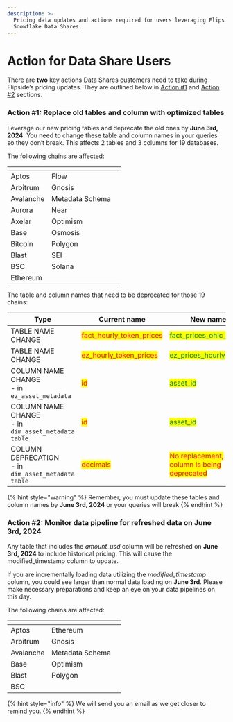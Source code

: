 ```yaml
---
description: >-
  Pricing data updates and actions required for users leveraging Flipside
  Snowflake Data Shares.
---
```


# Action for Data Share Users

There are **two** key actions Data Shares customers need to take during Flipside’s pricing updates. They are outlined below in [Action #1](action-for-data-share-users.md#action-1-replace-old-tables-and-column-with-optimized-tables) and [Action #2](action-for-data-share-users.md#action-2-monitor-data-pipeline-for-refreshed-data-on-june-3rd-2024) sections.&#x20;

### Action #1: Replace old tables and column with optimized tables

Leverage our new pricing tables and deprecate the old ones by **June 3rd, 2024**. You need to change these table and column names in your queries so they don’t break. This affects 2 tables and 3 columns for 19 databases.

The following chains are affected:

<table data-header-hidden><thead><tr><th></th><th></th><th data-hidden></th></tr></thead><tbody><tr><td>Aptos</td><td>Flow</td><td></td></tr><tr><td>Arbitrum </td><td>Gnosis</td><td></td></tr><tr><td>Avalanche </td><td>Metadata Schema</td><td></td></tr><tr><td>Aurora </td><td>Near </td><td></td></tr><tr><td>Axelar</td><td>Optimism</td><td></td></tr><tr><td>Base </td><td>Osmosis </td><td></td></tr><tr><td>Bitcoin </td><td>Polygon </td><td></td></tr><tr><td>Blast </td><td>SEI</td><td></td></tr><tr><td>BSC</td><td>Solana</td><td></td></tr><tr><td>Ethereum</td><td></td><td></td></tr></tbody></table>

The table and column names that need to be deprecated for those 19 chains:&#x20;

<table data-full-width="true"><thead><tr><th width="341">Type</th><th width="235">Current name</th><th>New name</th></tr></thead><tbody><tr><td>TABLE NAME CHANGE</td><td><mark style="color:red;">fact_hourly_token_prices</mark></td><td><mark style="color:green;">fact_prices_ohlc_hourly</mark></td></tr><tr><td>TABLE NAME CHANGE</td><td><mark style="color:red;">ez_hourly_token_prices</mark></td><td><mark style="color:green;">ez_prices_hourly</mark></td></tr><tr><td>COLUMN NAME CHANGE<br>- in <code>ez_asset_metadata</code></td><td><mark style="color:red;">id</mark></td><td><mark style="color:green;">asset_id</mark></td></tr><tr><td>COLUMN NAME CHANGE<br>- in <code>dim_asset_metadata table</code></td><td><mark style="color:red;">id</mark></td><td><mark style="color:green;">asset_id</mark></td></tr><tr><td>COLUMN DEPRECATION <br>- in <code>dim_asset_metadata table</code></td><td><mark style="color:red;">decimals</mark></td><td><mark style="color:red;">No replacement, column is being deprecated</mark></td></tr></tbody></table>

{% hint style="warning" %}
Remember, you must update these tables and column names by **June 3rd, 2024** or your queries will break
{% endhint %}

### Action #2: Monitor data pipeline for refreshed data on June 3rd, 2024

Any table that includes the _amount\_usd_ column will be refreshed on **June 3rd, 2024** to include historical pricing. This will cause the modified\_timestamp column to update.

If you are incrementally loading data utilizing the _modified\_timestamp_ column, you could see larger than normal data loading on **June 3rd**. Please make necessary preparations and keep an eye on your data pipelines on this day.

The following chains are affected:

<table data-header-hidden><thead><tr><th></th><th></th><th data-hidden></th></tr></thead><tbody><tr><td>Aptos </td><td>Ethereum</td><td></td></tr><tr><td>Arbitrum </td><td>Gnosis</td><td></td></tr><tr><td>Avalanche</td><td>Metadata Schema</td><td></td></tr><tr><td>Base </td><td>Optimism </td><td></td></tr><tr><td>Blast</td><td>Polygon</td><td></td></tr><tr><td>BSC</td><td></td><td></td></tr></tbody></table>

{% hint style="info" %}
We will send you an email as we get closer to remind you.&#x20;
{% endhint %}

